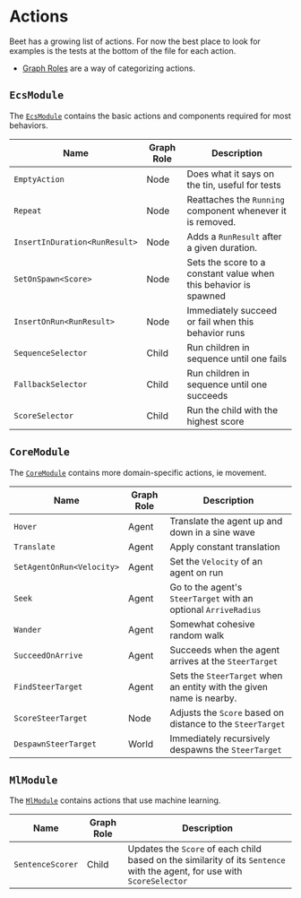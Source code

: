 # Actions

Beet has a growing list of actions. For now the best place to look for examples is the tests at the bottom of the file for each action.

- [Graph Roles](./concepts.md#graph-roles) are a way of categorizing actions.

## `EcsModule`

The [`EcsModule`][EcsModule] contains the basic actions and components required for most behaviors.

| Name                          | Graph Role | Description                                                      |
| ----------------------------- | ---------- | ---------------------------------------------------------------- |
| `EmptyAction`                 | Node       | Does what it says on the tin, useful for tests                   |
| `Repeat`                      | Node       | Reattaches the `Running` component whenever it is removed.       |
| `InsertInDuration<RunResult>` | Node       | Adds a `RunResult` after a given duration.                       |
| `SetOnSpawn<Score>`           | Node       | Sets the score to a constant value when this behavior is spawned |
| `InsertOnRun<RunResult>`      | Node       | Immediately succeed or fail when this behavior runs              |
| `SequenceSelector`            | Child      | Run children in sequence until one fails                         |
| `FallbackSelector`            | Child      | Run children in sequence until one succeeds                      |
| `ScoreSelector`               | Child      | Run the child with the highest score                             |

## `CoreModule`

The [`CoreModule`][CoreModule] contains more domain-specific actions, ie movement.

| Name                      | Graph Role | Description                                                          |
| ------------------------- | ---------- | -------------------------------------------------------------------- |
| `Hover`                   | Agent      | Translate the agent up and down in a sine wave                       |
| `Translate`               | Agent      | Apply constant translation                                           |
| `SetAgentOnRun<Velocity>` | Agent      | Set the `Velocity` of an agent on run                                |
| `Seek`                    | Agent      | Go to the agent's `SteerTarget` with an optional `ArriveRadius`      |
| `Wander`                  | Agent      | Somewhat cohesive random walk                                        |
| `SucceedOnArrive`         | Agent      | Succeeds when the agent arrives at the `SteerTarget`                 |
| `FindSteerTarget`         | Agent      | Sets the `SteerTarget` when an entity with the given name is nearby. |
| `ScoreSteerTarget`        | Node       | Adjusts the `Score` based on distance to the `SteerTarget`           |
| `DespawnSteerTarget`      | World      | Immediately recursively despawns the `SteerTarget`                   |

## `MlModule`

The [`MlModule`][MlModule] contains actions that use machine learning.

| Name             | Graph Role | Description                                                                                                              |
| ---------------- | ---------- | ------------------------------------------------------------------------------------------------------------------------ |
| `SentenceScorer` | Child      | Updates the `Score` of each child based on the similarity of its `Sentence` with the agent, for use with `ScoreSelector` |


[EcsModule]:https://github.com/mrchantey/beet/blob/main/crates/beet_ecs/src/ecs_module/ecs_module.rs
[CoreModule]:https://github.com/mrchantey/beet/blob/main/crates/beet_core/src/core_module/core_module.rs
[MlModule]:https://github.com/mrchantey/beet/blob/main/crates/beet_ml/src/ml_module/ml_module.rs